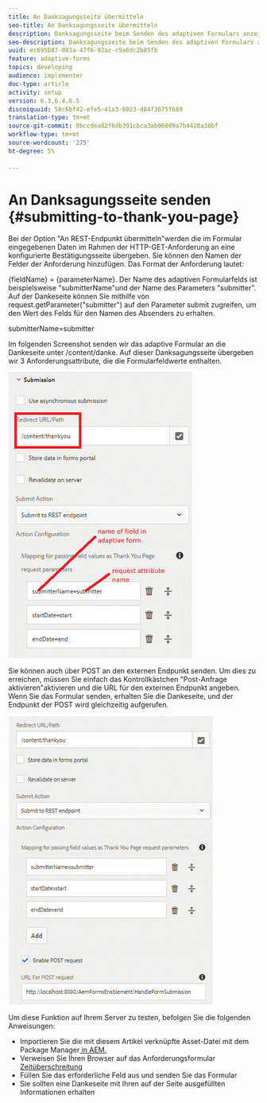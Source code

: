 ```yaml
---
title: An Danksagungsseite übermitteln
seo-title: An Danksagungsseite übermitteln
description: Danksagungsseite beim Senden des adaptiven Formulars anzeigen
seo-description: Danksagungsseite beim Senden des adaptiven Formulars anzeigen
uuid: ec695b87-083a-47f6-92ac-c9a6dc2b85fb
feature: adaptive-forms
topics: developing
audience: implementer
doc-type: article
activity: setup
version: 6.3,6.4,6.5
discoiquuid: 58c6bf42-efe5-41a3-8023-d84f3675f689
translation-type: tm+mt
source-git-commit: 0bccdea82f6db391cbca3ab06009a7b4420a38bf
workflow-type: tm+mt
source-wordcount: '275'
ht-degree: 5%

---
```



# An Danksagungsseite senden {#submitting-to-thank-you-page}

Bei der Option &quot;An REST-Endpunkt übermitteln&quot;werden die im Formular eingegebenen Daten im Rahmen der HTTP-GET-Anforderung an eine konfigurierte Bestätigungsseite übergeben. Sie können den Namen der Felder der Anforderung hinzufügen. Das Format der Anforderung lautet:

\{fieldName\} = \{parameterName\}. Der Name des adaptiven Formularfelds ist beispielsweise &quot;submitterName&quot;und der Name des Parameters &quot;submitter&quot;. Auf der Dankeseite können Sie mithilfe von request.getParameter(&quot;submitter&quot;) auf den Parameter submit zugreifen, um den Wert des Felds für den Namen des Absenders zu erhalten.

submitterName=submitter

Im folgenden Screenshot senden wir das adaptive Formular an die Dankeseite unter /content/danke. Auf dieser Danksagungsseite übergeben wir 3 Anforderungsattribute, die die Formularfeldwerte enthalten.

![Vielen](assets/thankyoupage.gif)

Sie können auch über POST an den externen Endpunkt senden. Um dies zu erreichen, müssen Sie einfach das Kontrollkästchen &quot;Post-Anfrage aktivieren&quot;aktivieren und die URL für den externen Endpunkt angeben. Wenn Sie das Formular senden, erhalten Sie die Dankeseite, und der Endpunkt der POST wird gleichzeitig aufgerufen.

![erfassen](assets/capture.gif)


Um diese Funktion auf Ihrem Server zu testen, befolgen Sie die folgenden Anweisungen:

* Importieren Sie die mit diesem Artikel verknüpfte Asset-Datei mit dem Package Manager[ in AEM.](assets/submittingtorestendpoint.zip)
* Verweisen Sie Ihren Browser auf das Anforderungsformular [Zeitüberschreitung](http://localhost:4502/content/dam/formsanddocuments/helpx/timeoffrequestform/jcr:content?wcmmode=disabled)
* Füllen Sie das erforderliche Feld aus und senden Sie das Formular
* Sie sollten eine Dankeseite mit Ihren auf der Seite ausgefüllten Informationen erhalten

